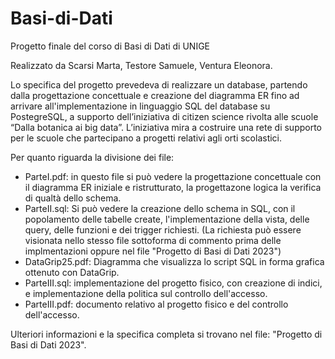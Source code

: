 # Basi-di-Dati
Progetto finale del corso di Basi di Dati di UNIGE

Realizzato da Scarsi Marta, Testore Samuele, Ventura Eleonora.

Lo specifica del progetto prevedeva di realizzare un database, partendo dalla progettazione concettuale e creazione del diagramma ER fino ad arrivare all'implementazione in linguaggio SQL del database su PostegreSQL, a supporto dell’iniziativa di citizen science rivolta alle scuole “Dalla botanica ai big data”.
L’iniziativa mira a costruire una rete di supporto per le scuole che partecipano a progetti relativi agli orti scolastici.

Per quanto riguarda la divisione dei file:
- ParteI.pdf: in questo file si può vedere la progettazione concettuale con il diagramma ER iniziale e ristrutturato, la progettazone logica  la verifica di qualtà dello schema.
- ParteII.sql: Si può vedere la creazione dello schema in SQL, con il popolamento delle tabelle create, l'implementazione della vista, delle query, delle funzioni e dei trigger richiesti. (La richiesta può essere visionata nello stesso file sottoforma di commento prima delle implmentazioni oppure nel file "Progetto di Basi di Dati 2023")
- DataGrip25.pdf: Diagramma che visualizza lo script SQL in forma grafica ottenuto con DataGrip.
- ParteIII.sql: implementazione del progetto fisico, con creazione di indici, e implementazione della politica sul controllo dell'accesso.
- ParteIII.pdf: documento relativo al progetto fisico e del controllo dell'accesso.

Ulteriori informazioni e la specifica completa si trovano nel file: "Progetto di Basi di Dati 2023".
